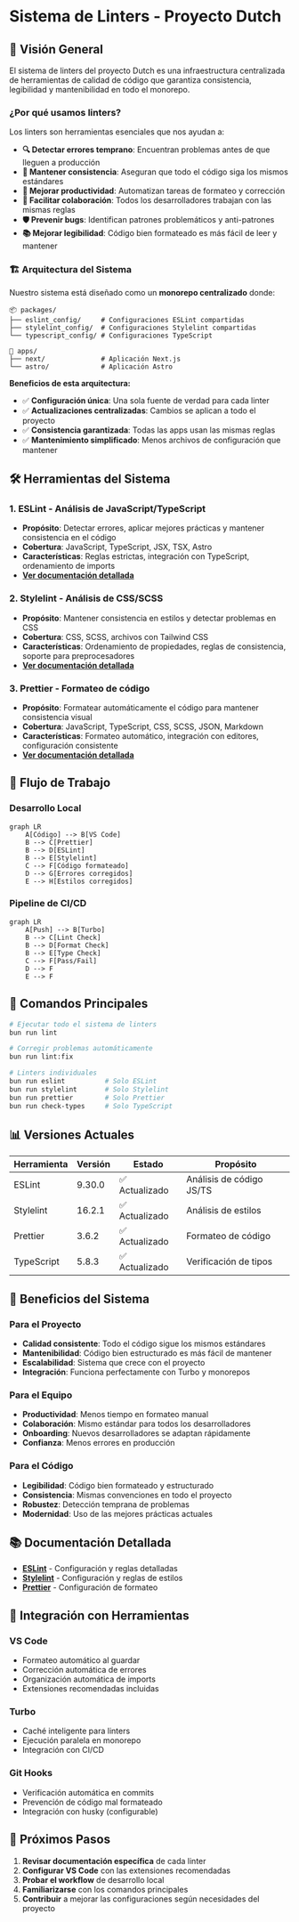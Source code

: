 # Sistema de Linters - Proyecto Dutch

## 🎯 Visión General

El sistema de linters del proyecto Dutch es una infraestructura centralizada de herramientas de calidad de código que garantiza consistencia, legibilidad y mantenibilidad en todo el monorepo.

### ¿Por qué usamos linters?

Los linters son herramientas esenciales que nos ayudan a:

- **🔍 Detectar errores temprano**: Encuentran problemas antes de que lleguen a producción
- **📏 Mantener consistencia**: Aseguran que todo el código siga los mismos estándares
- **🚀 Mejorar productividad**: Automatizan tareas de formateo y corrección
- **👥 Facilitar colaboración**: Todos los desarrolladores trabajan con las mismas reglas
- **🛡️ Prevenir bugs**: Identifican patrones problemáticos y anti-patrones
- **📚 Mejorar legibilidad**: Código bien formateado es más fácil de leer y mantener

### 🏗️ Arquitectura del Sistema

Nuestro sistema está diseñado como un **monorepo centralizado** donde:

```
📦 packages/
├── eslint_config/     # Configuraciones ESLint compartidas
├── stylelint_config/  # Configuraciones Stylelint compartidas
└── typescript_config/ # Configuraciones TypeScript

🚀 apps/
├── next/              # Aplicación Next.js
└── astro/             # Aplicación Astro
```

**Beneficios de esta arquitectura:**

- ✅ **Configuración única**: Una sola fuente de verdad para cada linter
- ✅ **Actualizaciones centralizadas**: Cambios se aplican a todo el proyecto
- ✅ **Consistencia garantizada**: Todas las apps usan las mismas reglas
- ✅ **Mantenimiento simplificado**: Menos archivos de configuración que mantener

## 🛠️ Herramientas del Sistema

### 1. **ESLint** - Análisis de JavaScript/TypeScript

- **Propósito**: Detectar errores, aplicar mejores prácticas y mantener consistencia en el código
- **Cobertura**: JavaScript, TypeScript, JSX, TSX, Astro
- **Características**: Reglas estrictas, integración con TypeScript, ordenamiento de imports
- **[Ver documentación detallada](./eslint.md)**

### 2. **Stylelint** - Análisis de CSS/SCSS

- **Propósito**: Mantener consistencia en estilos y detectar problemas en CSS
- **Cobertura**: CSS, SCSS, archivos con Tailwind CSS
- **Características**: Ordenamiento de propiedades, reglas de consistencia, soporte para preprocesadores
- **[Ver documentación detallada](./stylelint.md)**

### 3. **Prettier** - Formateo de código

- **Propósito**: Formatear automáticamente el código para mantener consistencia visual
- **Cobertura**: JavaScript, TypeScript, CSS, SCSS, JSON, Markdown
- **Características**: Formateo automático, integración con editores, configuración consistente
- **[Ver documentación detallada](./prettier.md)**

## 🔄 Flujo de Trabajo

### Desarrollo Local

```mermaid
graph LR
    A[Código] --> B[VS Code]
    B --> C[Prettier]
    B --> D[ESLint]
    B --> E[Stylelint]
    C --> F[Código formateado]
    D --> G[Errores corregidos]
    E --> H[Estilos corregidos]
```

### Pipeline de CI/CD

```mermaid
graph LR
    A[Push] --> B[Turbo]
    B --> C[Lint Check]
    B --> D[Format Check]
    B --> E[Type Check]
    C --> F[Pass/Fail]
    D --> F
    E --> F
```

## 🚀 Comandos Principales

```bash
# Ejecutar todo el sistema de linters
bun run lint

# Corregir problemas automáticamente
bun run lint:fix

# Linters individuales
bun run eslint          # Solo ESLint
bun run stylelint       # Solo Stylelint
bun run prettier        # Solo Prettier
bun run check-types     # Solo TypeScript
```

## 📊 Versiones Actuales

| Herramienta | Versión | Estado         | Propósito                |
| ----------- | ------- | -------------- | ------------------------ |
| ESLint      | 9.30.0  | ✅ Actualizado | Análisis de código JS/TS |
| Stylelint   | 16.2.1  | ✅ Actualizado | Análisis de estilos      |
| Prettier    | 3.6.2   | ✅ Actualizado | Formateo de código       |
| TypeScript  | 5.8.3   | ✅ Actualizado | Verificación de tipos    |

## 🎯 Beneficios del Sistema

### Para el Proyecto

- **Calidad consistente**: Todo el código sigue los mismos estándares
- **Mantenibilidad**: Código bien estructurado es más fácil de mantener
- **Escalabilidad**: Sistema que crece con el proyecto
- **Integración**: Funciona perfectamente con Turbo y monorepos

### Para el Equipo

- **Productividad**: Menos tiempo en formateo manual
- **Colaboración**: Mismo estándar para todos los desarrolladores
- **Onboarding**: Nuevos desarrolladores se adaptan rápidamente
- **Confianza**: Menos errores en producción

### Para el Código

- **Legibilidad**: Código bien formateado y estructurado
- **Consistencia**: Mismas convenciones en todo el proyecto
- **Robustez**: Detección temprana de problemas
- **Modernidad**: Uso de las mejores prácticas actuales

## 📚 Documentación Detallada

- **[ESLint](./eslint.md)** - Configuración y reglas detalladas
- **[Stylelint](./stylelint.md)** - Configuración y reglas de estilos
- **[Prettier](./prettier.md)** - Configuración de formateo

## 🔧 Integración con Herramientas

### VS Code

- Formateo automático al guardar
- Corrección automática de errores
- Organización automática de imports
- Extensiones recomendadas incluidas

### Turbo

- Caché inteligente para linters
- Ejecución paralela en monorepo
- Integración con CI/CD

### Git Hooks

- Verificación automática en commits
- Prevención de código mal formateado
- Integración con husky (configurable)

## 🎯 Próximos Pasos

1. **Revisar documentación específica** de cada linter
2. **Configurar VS Code** con las extensiones recomendadas
3. **Probar el workflow** de desarrollo local
4. **Familiarizarse** con los comandos principales
5. **Contribuir** a mejorar las configuraciones según necesidades del proyecto
